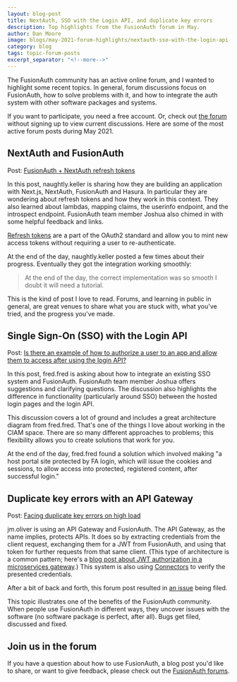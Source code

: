 ```yaml
---
layout: blog-post
title: NextAuth, SSO with the Login API, and duplicate key errors
description: Top highlights from the FusionAuth forum in May.
author: Dan Moore
image: blogs/may-2021-forum-highlights/nextauth-sso-with-the-login-api-and-duplicate-key-errors-header-image.png
category: blog
tags: topic-forum-posts
excerpt_separator: "<!--more-->"
---
```


The FusionAuth community has an active online forum, and I wanted to highlight some recent topics. In general, forum discussions focus on FusionAuth, how to solve problems with it, and how to integrate the auth system with other software packages and systems.

<!--more-->

If you want to participate, you need a free account. Or, check out [the forum](/community/forum/) without signing up to view current discussions. Here are some of the most active forum posts during May 2021.

## NextAuth and FusionAuth

Post: [FusionAuth + NextAuth refresh tokens](https://fusionauth.io/community/forum/topic/1011/fusionauth-nextauth-refresh-tokens)

In this post, naughtly.keller is sharing how they are building an application with Next.js, NextAuth, FusionAuth and Hasura. In particular they are wondering about refresh tokens and how they work in this context. They also learned about lambdas, mapping claims, the userinfo endpoint, and the introspect endpoint. FusionAuth team member Joshua also chimed in with some helpful feedback and links.

[Refresh tokens](https://datatracker.ietf.org/doc/html/rfc6749#section-1.5) are a part of the OAuth2 standard and allow you to mint new access tokens without requiring a user to re-authenticate. 

At the end of the day, naughtly.keller posted a few times about their progress. Eventually they got the integration working smoothly:

> At the end of the day, the correct implementation was so smooth I doubt it will need a tutorial.

This is the kind of post I love to read. Forums, and learning in public in general, are great venues to share what you are stuck with, what you've tried, and the progress you've made.

## Single Sign-On (SSO) with the Login API

Post: [Is there an example of how to authorize a user to an app and allow them to access after using the login API?](https://fusionauth.io/community/forum/topic/1002/is-there-an-example-of-how-to-authorize-a-user-to-an-app-and-allow-them-to-access-after-using-the-login-api)

In this post, fred.fred is asking about how to integrate an existing SSO system and FusionAuth. FusionAuth team member Joshua offers suggestions and clarifying questions. The discussion also highlights the difference in functionality (particularly around SSO) between the hosted login pages and the login API.

This discussion covers a lot of ground and includes a great architecture diagram from fred.fred. That's one of the things I love about working in the CIAM space. There are so many different approaches to problems; this flexibility allows you to create solutions that work for you.

At the end of the day, fred.fred found a solution which involved making "a host portal site protected by FA login, which will issue the cookies and sessions, to allow access into protected, registered content, after successful login."

## Duplicate key errors with an API Gateway

Post: [Facing duplicate key errors on high load](https://fusionauth.io/community/forum/topic/1005/facing-duplicate-key-errors-on-high-load)

jm.oliver is using an API Gateway and FusionAuth. The API Gateway, as the name implies, protects APIs. It does so by extracting credentials from the client request, exchanging them for a JWT from FusionAuth, and using that token for further requests from that same client. (This type of architecture is a common pattern; here's a [blog post about JWT authorization in a microservices gateway](/blog/2020/11/12/jwt-authorization-microservices-gateway/).) This system is also using [Connectors](/docs/v1/tech/connectors/) to verify the presented credentials.

After a bit of back and forth, this forum post resulted in [an issue](https://github.com/FusionAuth/fusionauth-issues/issues/1231) being filed.

This topic illustrates one of the benefits of the FusionAuth community. When people use FusionAuth in different ways, they uncover issues with the software (no software package is perfect, after all). Bugs get filed, discussed and fixed.

## Join us in the forum

If you have a question about how to use FusionAuth, a blog post you'd like to share, or want to give feedback, please check out the [FusionAuth forums](https://fusionauth.io/community/forum/).

